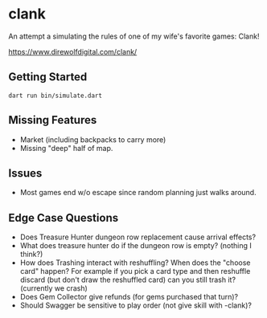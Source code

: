 # clank

An attempt a simulating the rules of one of my wife's favorite games: Clank!

https://www.direwolfdigital.com/clank/


## Getting Started

```
dart run bin/simulate.dart
```

## Missing Features
* Market (including backpacks to carry more)
* Missing "deep" half of map.

## Issues
* Most games end w/o escape since random planning just walks around.

## Edge Case Questions
* Does Treasure Hunter dungeon row replacement cause arrival effects?
* What does treasure hunter do if the dungeon row is empty? (nothing I think?)
* How does Trashing interact with reshuffling?  When does the "choose card" happen?
  For example if you pick a card type and then reshuffle discard (but don't
  draw the reshuffled card) can you still trash it?  (currently we crash)
* Does Gem Collector give refunds (for gems purchased that turn)?
* Should Swagger be sensitive to play order (not give skill with -clank)?

